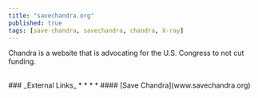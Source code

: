 ```yaml
---
title: "savechandra.org"
published: true
tags: [save-chandra, savechandra, chandra, X-ray]
---
```

Chandra is a website that is advocating for the U.S. Congress to not cut funding.

<br>
### _External Links_
* * *
* #### [Save Chandra](www.savechandra.org)
